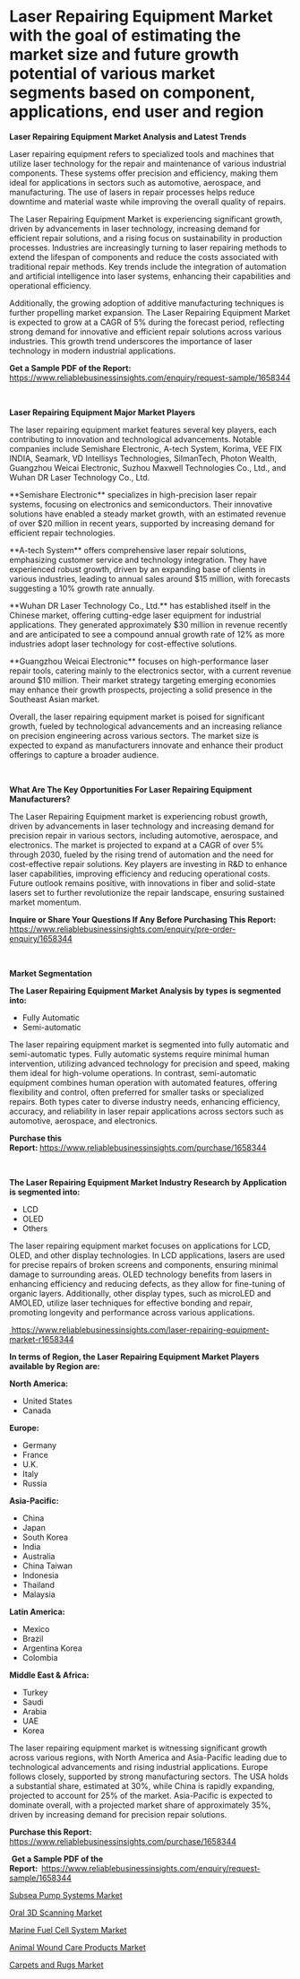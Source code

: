 <p><h1>Laser Repairing Equipment Market with the goal of estimating the market size and future growth potential of various market segments based on component, applications, end user and region</h1></p><p><strong>Laser Repairing Equipment Market Analysis and Latest Trends</strong></p>
<p><p>Laser repairing equipment refers to specialized tools and machines that utilize laser technology for the repair and maintenance of various industrial components. These systems offer precision and efficiency, making them ideal for applications in sectors such as automotive, aerospace, and manufacturing. The use of lasers in repair processes helps reduce downtime and material waste while improving the overall quality of repairs.</p><p>The Laser Repairing Equipment Market is experiencing significant growth, driven by advancements in laser technology, increasing demand for efficient repair solutions, and a rising focus on sustainability in production processes. Industries are increasingly turning to laser repairing methods to extend the lifespan of components and reduce the costs associated with traditional repair methods. Key trends include the integration of automation and artificial intelligence into laser systems, enhancing their capabilities and operational efficiency. </p><p>Additionally, the growing adoption of additive manufacturing techniques is further propelling market expansion. The Laser Repairing Equipment Market is expected to grow at a CAGR of 5% during the forecast period, reflecting strong demand for innovative and efficient repair solutions across various industries. This growth trend underscores the importance of laser technology in modern industrial applications.</p></p>
<p><strong>Get a Sample PDF of the Report:&nbsp;</strong> <a href="https://www.reliablebusinessinsights.com/enquiry/request-sample/1658344?utm_campaign=102&utm_medium=2&utm_source=Github&utm_content=ia&utm_term=28092024&utm_id=laser-repairing-equipment">https://www.reliablebusinessinsights.com/enquiry/request-sample/1658344</a></p>
<p>&nbsp;</p>
<p><strong>Laser Repairing Equipment Major Market Players</strong></p>
<p><p>The laser repairing equipment market features several key players, each contributing to innovation and technological advancements. Notable companies include Semishare Electronic, A-tech System, Korima, VEE FIX INDIA, Seamark, VD Intellisys Technologies, SilmanTech, Photon Wealth, Guangzhou Weicai Electronic, Suzhou Maxwell Technologies Co., Ltd., and Wuhan DR Laser Technology Co., Ltd.</p><p>**Semishare Electronic** specializes in high-precision laser repair systems, focusing on electronics and semiconductors. Their innovative solutions have enabled a steady market growth, with an estimated revenue of over $20 million in recent years, supported by increasing demand for efficient repair technologies.</p><p>**A-tech System** offers comprehensive laser repair solutions, emphasizing customer service and technology integration. They have experienced robust growth, driven by an expanding base of clients in various industries, leading to annual sales around $15 million, with forecasts suggesting a 10% growth rate annually.</p><p>**Wuhan DR Laser Technology Co., Ltd.** has established itself in the Chinese market, offering cutting-edge laser equipment for industrial applications. They generated approximately $30 million in revenue recently and are anticipated to see a compound annual growth rate of 12% as more industries adopt laser technology for cost-effective solutions.</p><p>**Guangzhou Weicai Electronic** focuses on high-performance laser repair tools, catering mainly to the electronics sector, with a current revenue around $10 million. Their market strategy targeting emerging economies may enhance their growth prospects, projecting a solid presence in the Southeast Asian market.</p><p>Overall, the laser repairing equipment market is poised for significant growth, fueled by technological advancements and an increasing reliance on precision engineering across various sectors. The market size is expected to expand as manufacturers innovate and enhance their product offerings to capture a broader audience.</p></p>
<p>&nbsp;</p>
<p><strong>What Are The Key Opportunities For Laser Repairing Equipment Manufacturers?</strong></p>
<p><p>The Laser Repairing Equipment market is experiencing robust growth, driven by advancements in laser technology and increasing demand for precision repair in various sectors, including automotive, aerospace, and electronics. The market is projected to expand at a CAGR of over 5% through 2030, fueled by the rising trend of automation and the need for cost-effective repair solutions. Key players are investing in R&D to enhance laser capabilities, improving efficiency and reducing operational costs. Future outlook remains positive, with innovations in fiber and solid-state lasers set to further revolutionize the repair landscape, ensuring sustained market momentum.</p></p>
<p><strong>Inquire or Share Your Questions If Any Before Purchasing This Report:</strong> <a href="https://www.reliablebusinessinsights.com/enquiry/pre-order-enquiry/1658344?utm_campaign=102&utm_medium=2&utm_source=Github&utm_content=ia&utm_term=28092024&utm_id=laser-repairing-equipment">https://www.reliablebusinessinsights.com/enquiry/pre-order-enquiry/1658344</a></p>
<p>&nbsp;</p>
<p><strong>Market Segmentation</strong></p>
<p><strong>The Laser Repairing Equipment Market Analysis by types is segmented into:</strong></p>
<p><ul><li>Fully Automatic</li><li>Semi-automatic</li></ul></p>
<p><p>The laser repairing equipment market is segmented into fully automatic and semi-automatic types. Fully automatic systems require minimal human intervention, utilizing advanced technology for precision and speed, making them ideal for high-volume operations. In contrast, semi-automatic equipment combines human operation with automated features, offering flexibility and control, often preferred for smaller tasks or specialized repairs. Both types cater to diverse industry needs, enhancing efficiency, accuracy, and reliability in laser repair applications across sectors such as automotive, aerospace, and electronics.</p></p>
<p><strong>Purchase this Report:&nbsp;</strong><a href="https://www.reliablebusinessinsights.com/purchase/1658344?utm_campaign=102&utm_medium=2&utm_source=Github&utm_content=ia&utm_term=28092024&utm_id=laser-repairing-equipment">https://www.reliablebusinessinsights.com/purchase/1658344</a></p>
<p>&nbsp;</p>
<p><strong>The Laser Repairing Equipment Market Industry Research by Application is segmented into:</strong></p>
<p><ul><li>LCD</li><li>OLED</li><li>Others</li></ul></p>
<p><p>The laser repairing equipment market focuses on applications for LCD, OLED, and other display technologies. In LCD applications, lasers are used for precise repairs of broken screens and components, ensuring minimal damage to surrounding areas. OLED technology benefits from lasers in enhancing efficiency and reducing defects, as they allow for fine-tuning of organic layers. Additionally, other display types, such as microLED and AMOLED, utilize laser techniques for effective bonding and repair, promoting longevity and performance across various applications.</p></p>
<p><a href="https://www.reliablebusinessinsights.com/laser-repairing-equipment-market-r1658344?utm_campaign=102&utm_medium=2&utm_source=Github&utm_content=ia&utm_term=28092024&utm_id=laser-repairing-equipment">&nbsp;https://www.reliablebusinessinsights.com/laser-repairing-equipment-market-r1658344</a></p>
<p><strong>In terms of Region, the Laser Repairing Equipment Market Players available by Region are:</strong></p>
<p>
    <p> <strong> North America: </strong>
        <ul>
            <li>United States</li>
            <li>Canada</li>
        </ul>
        </p> 
    <p> <strong> Europe: </strong>
        <ul>
            <li>Germany</li>
            <li>France</li>
            <li>U.K.</li>
            <li>Italy</li>
            <li>Russia</li>
        </ul>
        </p> 
    <p> <strong> Asia-Pacific: </strong>
        <ul>
            <li>China</li>
            <li>Japan</li>
            <li>South Korea</li>
            <li>India</li>
            <li>Australia</li>
            <li>China Taiwan</li>
            <li>Indonesia</li>
            <li>Thailand</li>
            <li>Malaysia</li>
        </ul>
        </p> 
    <p> <strong> Latin America: </strong>
        <ul>
            <li>Mexico</li>
            <li>Brazil</li>
            <li>Argentina Korea</li>
            <li>Colombia</li>
        </ul>
        </p> 
    <p> <strong> Middle East & Africa: </strong>
        <ul>
            <li>Turkey</li>
            <li>Saudi</li>
            <li>Arabia</li>
            <li>UAE</li>
            <li>Korea</li>
        </ul>
    </p>
    </p>
<p><p>The laser repairing equipment market is witnessing significant growth across various regions, with North America and Asia-Pacific leading due to technological advancements and rising industrial applications. Europe follows closely, supported by strong manufacturing sectors. The USA holds a substantial share, estimated at 30%, while China is rapidly expanding, projected to account for 25% of the market. Asia-Pacific is expected to dominate overall, with a projected market share of approximately 35%, driven by increasing demand for precision repair solutions.</p></p>
<p><strong>Purchase this Report: </strong><a href="https://www.reliablebusinessinsights.com/purchase/1658344?utm_campaign=102&utm_medium=2&utm_source=Github&utm_content=ia&utm_term=28092024&utm_id=laser-repairing-equipment">https://www.reliablebusinessinsights.com/purchase/1658344</a></p>
<p>&nbsp;<strong>Get a Sample PDF of the Report:&nbsp;&nbsp;</strong><a href="https://www.reliablebusinessinsights.com/enquiry/request-sample/1658344?utm_campaign=102&utm_medium=2&utm_source=Github&utm_content=ia&utm_term=28092024&utm_id=laser-repairing-equipment">https://www.reliablebusinessinsights.com/enquiry/request-sample/1658344</a></p>
<p><strong></strong></p>
<p><p><a href="https://www.linkedin.com/pulse/global-subsea-pump-systems-market-trends-forecasts-strategic-analysis-82w1c?trackingId=zZKAcaVgQmCueC1ZQ5QMWw%3D%3D&utm_campaign=102&utm_medium=2&utm_source=Github&utm_content=ia&utm_term=28092024&utm_id=laser-repairing-equipment">Subsea Pump Systems Market</a></p><p><a href="https://github.com/sumonsky0m/Market-Research-Report-List-1/blob/main/oral-3d-scanning-market.md?utm_campaign=102&utm_medium=2&utm_source=Github&utm_content=ia&utm_term=28092024&utm_id=laser-repairing-equipment">Oral 3D Scanning Market</a></p><p><a href="https://github.com/RogerBennett414/Market-Research-Report-List-1/blob/main/marine-fuel-cell-system-market.md?utm_campaign=102&utm_medium=2&utm_source=Github&utm_content=ia&utm_term=28092024&utm_id=laser-repairing-equipment">Marine Fuel Cell System Market</a></p><p><a href="https://www.linkedin.com/pulse/future-insights-animal-wound-care-products-market-trends-njdec?trackingId=BqXTDKaaQuqWCVi2PEdIPw%3D%3D&utm_campaign=102&utm_medium=2&utm_source=Github&utm_content=ia&utm_term=28092024&utm_id=laser-repairing-equipment">Animal Wound Care Products Market</a></p><p><a href="https://issuu.com/reportprime-2/docs/carpets-and-rugs-market-size-2030.p_88018635fb73dc?utm_campaign=102&utm_medium=2&utm_source=Github&utm_content=ia&utm_term=28092024&utm_id=laser-repairing-equipment">Carpets and Rugs Market</a></p></p>
